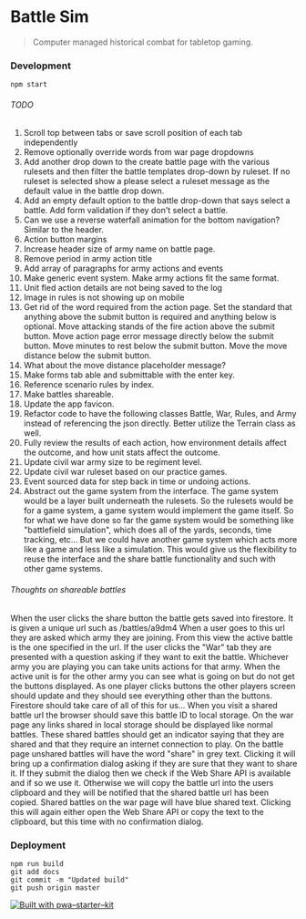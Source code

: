 # Battle Sim

> Computer managed historical combat for tabletop gaming.

### Development

`npm start`

###### TODO

1. Scroll top between tabs or save scroll position of each tab independently
1. Remove optionally override words from war page dropdowns
1. Add another drop down to the create battle page with the various rulesets and then filter the battle templates drop-down by ruleset. If no ruleset is selected show a please select a ruleset message as the default value in the battle drop down.
1. Add an empty default option to the battle drop-down that says select a battle. Add form validation if they don't select a battle.
1. Can we use a reverse waterfall animation for the bottom navigation? Similar to the header.
1. Action button margins
1. Increase header size of army name on battle page.
1. Remove period in army action title
1. Add array of paragraphs for army actions and events
1. Make generic event system. Make army actions fit the same format.
1. Unit fled action details are not being saved to the log
1. Image in rules is not showing up on mobile
1. Get rid of the word required from the action page. Set the standard that anything above the submit button is required and anything below is optional. Move attacking stands of the fire action above the submit button. Move action page error message directly below the submit button. Move minutes to rest below the submit button. Move the move distance below the submit button.
1. What about the move distance placeholder message?
1. Make forms tab able and submittable with the enter key.
1. Reference scenario rules by index.
1. Make battles shareable.
1. Update the app favicon.
1. Refactor code to have the following classes Battle, War, Rules, and Army instead of referencing the json directly. Better utilize the Terrain class as well.
1. Fully review the results of each action, how environment details affect the outcome, and how unit stats affect the outcome.
1. Update civil war army size to be regiment level.
1. Update civil war ruleset based on our practice games.
1. Event sourced data for step back in time or undoing actions.
1. Abstract out the game system from the interface. The game system would be a layer built underneath the rulesets. So the rulesets would be for a game system, a game system would implement the game itself. So for what we have done so far the game system would be something like "battlefield simulation", which does all of the yards, seconds, time tracking, etc... But we could have another game system which acts more like a game and less like a simulation. This would give us the flexibility to reuse the interface and the share battle functionality and such with other game systems.

###### Thoughts on shareable battles
When the user clicks the share button the battle gets saved into firestore.
It is given a unique url such as /battles/a9dm4
When a user goes to this url they are asked which army they are joining.
From this view the active battle is the one specified in the url.
If the user clicks the "War" tab they are presented with a question asking if they want to exit the battle.
Whichever army you are playing you can take units actions for that army.
When the active unit is for the other army you can see what is going on but do not get the buttons displayed.
As one player clicks buttons the other players screen should update and they should see everything other than the buttons.
Firestore should take care of all of this for us...
When you visit a shared battle url the browser should save this battle ID to local storage.
On the war page any links shared in local storage should be displayed like normal battles.
These shared battles should get an indicator saying that they are shared and that they require an internet connection to play.
On the battle page unshared battles will have the word "share" in grey text. Clicking it will bring up a confirmation dialog asking if they are sure that they want to share it. If they submit the dialog then we check if the Web Share API is available and if so we use it. Otherwise we will copy the battle url into the users clipboard and they will be notified that the shared battle url has been copied.
Shared battles on the war page will have blue shared text. Clicking this will again either open the Web Share API or copy the text to the clipboard, but this time with no confirmation dialog.

### Deployment

```
npm run build
git add docs
git commit -m "Updated build"
git push origin master
```

[![Built with pwa–starter–kit](https://img.shields.io/badge/built_with-pwa–starter–kit_-blue.svg)](https://github.com/Polymer/pwa-starter-kit "Built with pwa–starter–kit")
